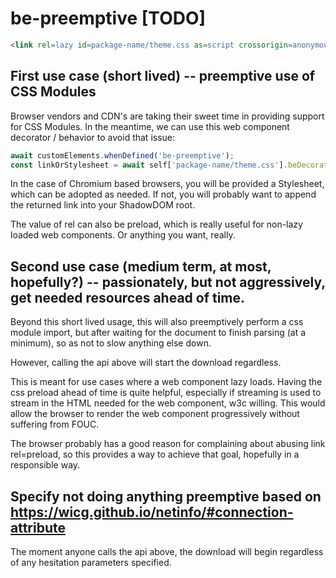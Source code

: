 # be-preemptive [TODO]

```html
<link rel=lazy id=package-name/theme.css as=script crossorigin=anonymous integrity=... fetchpriority=1 be-preemptive=css href=https://some-cdn.com/package-name@1.2.3>
```

## First use case (short lived) -- preemptive use of CSS Modules

Browser vendors and CDN's are taking their sweet time in providing support for CSS Modules.  In the meantime, we can use this web component decorator / behavior to avoid that issue:



```JavaScript
await customElements.whenDefined('be-preemptive');
const linkOrStylesheet = await self['package-name/theme.css'].beDecorated.preemptive.linkOrStylesheetPromise();
```

In the case of Chromium based browsers, you will be provided a Stylesheet, which can be adopted as needed.  If not, you will probably want to append the returned link into your ShadowDOM root.

The value of rel can also be preload, which is really useful for non-lazy loaded web components. Or anything you want, really.

## Second use case (medium term, at most, hopefully?) -- passionately, but not aggressively, get needed resources ahead of time.

Beyond this short lived usage, this will also preemptively perform a css module import, but after waiting for the document to finish parsing (at a minimum), so as not to slow anything else down.  

However, calling the api above will start the download regardless.

This is meant for use cases where a web component lazy loads.  Having the css preload ahead of time is quite helpful, especially if streaming is used to stream in the HTML needed for the web component, w3c willing.  This would allow the browser to render the web component progressively without suffering from FOUC.

The browser probably has a good reason for complaining about abusing link rel=preload, so this provides a way to achieve that goal, hopefully in a responsible way.

## Specify not doing anything preemptive based on https://wicg.github.io/netinfo/#connection-attribute

The moment anyone calls the api above, the download will begin regardless of any hesitation parameters specified.

